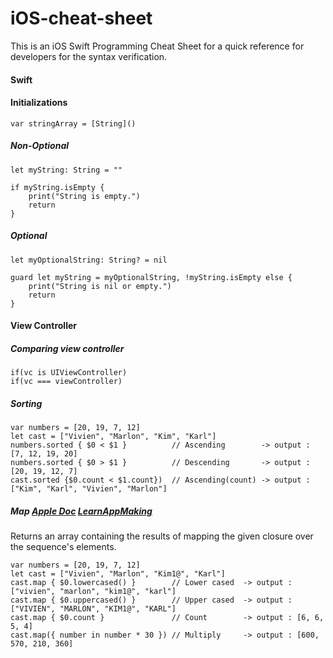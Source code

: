 # iOS-cheat-sheet
This is an iOS Swift Programming Cheat Sheet for a quick reference for developers for the syntax verification.

#### Swift

#### Initializations
```
var stringArray = [String]()
```

##### Non-Optional
```
let myString: String = ""

if myString.isEmpty {
    print("String is empty.")
    return 
}

```
##### Optional

```
let myOptionalString: String? = nil

guard let myString = myOptionalString, !myString.isEmpty else {
    print("String is nil or empty.")
    return
}
```

#### View Controller

##### Comparing view controller
```
if(vc is UIViewController)
if(vc === viewController)
```

##### Sorting
```
var numbers = [20, 19, 7, 12]
let cast = ["Vivien", "Marlon", "Kim", "Karl"]
numbers.sorted { $0 < $1 }          // Ascending        -> output : [7, 12, 19, 20] 
numbers.sorted { $0 > $1 }          // Descending       -> output : [20, 19, 12, 7]
cast.sorted {$0.count < $1.count})  // Ascending(count) -> output : ["Kim", "Karl", "Vivien", "Marlon"]
```
##### Map [Apple Doc](https://developer.apple.com/documentation/swift/array/2908681-map) [LearnAppMaking](https://learnappmaking.com/map-reduce-filter-swift-programming/)
Returns an array containing the results of mapping the given closure over the sequence's elements.
```
var numbers = [20, 19, 7, 12]
let cast = ["Vivien", "Marlon", "Kim1@", "Karl"]
cast.map { $0.lowercased() }        // Lower cased  -> output : ["vivien", "marlon", "kim1@", "karl"]
cast.map { $0.uppercased() }        // Upper cased  -> output : ["VIVIEN", "MARLON", "KIM1@", "KARL"]
cast.map { $0.count }               // Count        -> output : [6, 6, 5, 4]
cast.map({ number in number * 30 }) // Multiply     -> output : [600, 570, 210, 360]
```
